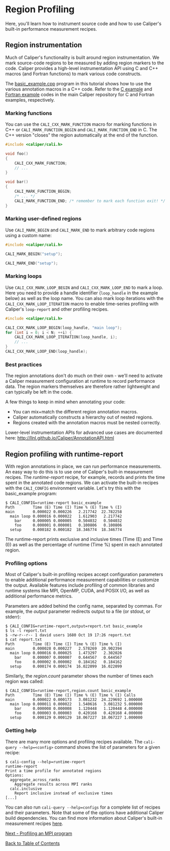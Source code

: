 # Region Profiling

Here, you'll learn how to instrument source code and how to use Caliper's
built-in performance measurement recipes.

## Region instrumentation

Much of Caliper's functionality is built around region instrumentation. We
mark source-code regions to be measured by adding region markers to the code.
Caliper provides a high-level instrumentation API using C and C++ macros
(and Fortran functions) to mark various code constructs.

The [basic_example.cpp](../apps/basic_example/basic_example.cpp) program in
this tutorial shows how to use the various annotation macros in a C++ code.
Refer to the
[C example](https://github.com/LLNL/Caliper/blob/master/examples/apps/c-example.c)
and
[Fortran example](https://github.com/LLNL/Caliper/blob/master/examples/apps/fortran-example.f)
codes in the main Caliper repository for C and Fortran examples, respectively.

### Marking functions

You can use the `CALI_CXX_MARK_FUNCTION` macro for marking functions in C++
or `CALI_MARK_FUNCTION_BEGIN` and `CALI_MARK_FUNCTION_END` in C. The C++
version "closes" the region automatically at the end of the function.

```c++
#include <caliper/cali.h>

void foo()
{
    CALI_CXX_MARK_FUNCTION;
    // ...
}

void bar()
{
    CALI_MARK_FUNCTION_BEGIN;
    /* ... */
    CALI_MARK_FUNCTION_END; /* remember to mark each function exit! */
}
```

### Marking user-defined regions

Use `CALI_MARK_BEGIN` and `CALI_MARK_END` to mark arbitrary code regions
using a custom name:

```c++
#include <caliper/cali.h>

CALI_MARK_BEGIN("setup");

CALI_MARK_END("setup");
```

### Marking loops

Use `CALI_CXX_MARK_LOOP_BEGIN` and `CALI_CXX_MARK_LOOP_END` to mark a loop.
Here you need to provide a handle identifier (`loop_handle` in the example
below) as well as the loop name.
You can also mark loop iterations with the `CALI_CXX_MARK_LOOP_ITERATION`
macro to enable time-series profiling with Caliper's `loop-report` and other
profiling recipes.

```c++
#include <caliper/cali.h>

CALI_CXX_MARK_LOOP_BEGIN(loop_handle, "main loop");
for (int i = 0; i < N; ++i) {
    CALI_CXX_MARK_LOOP_ITERATION(loop_handle, i);
    // ...
}
CALI_CXX_MARK_LOOP_END(loop_handle);
```

### Best practices

The region annotations don't do much on their own - we'll need to activate a
Caliper measurement configuration at runtime to record performance data. The
region markers themselves are therefore rather lightweight and can typically
be left in the code.

A few things to keep in mind when annotating your code:

* You can mix+match the different region annotation macros.
* Caliper automatically constructs a hierarchy out of nested regions.
* Regions created with the annotation macros must be nested correctly.

Lower-level instrumentation APIs for advanced use cases are documented here:
http://llnl.github.io/Caliper/AnnotationAPI.html

## Region profiling with runtime-report

With region annotations in place, we can run performance measurements. An easy
way to do this is to use one of Caliper's built-in measurement recipes.
The *runtime-report* recipe, for example, records and prints the time spent in
the annotated code regions. We can activate the built-in recipes with
the `CALI_CONFIG` environment variable. Let's try this with the basic_example
program:

    $ CALI_CONFIG=runtime-report basic_example
    Path        Time (E) Time (I) Time % (E) Time % (I)
    main        0.000022 0.000226   2.217742  22.782258
      main loop 0.000016 0.000022   1.612903   2.217742
        bar     0.000005 0.000005   0.504032   0.504032
        foo     0.000001 0.000001   0.100806   0.100806
      setup     0.000182 0.000182  18.346774  18.346774

The runtime-report prints exclusive and inclusive times (Time (E) and Time (I))
as well as the percentage of runtime (Time %) spent in each annotated region.

### Profiling options

Most of Caliper's built-in profiling recipes accept configuration parameters to
enable additional performance measurement capabilities or customize the output.
Available features include profiling of common libraries and runtime systems
like MPI, OpenMP, CUDA, and POSIX I/O, as well as additional performance
metrics.

Parameters are added behind the config name, separated by commas. For example,
the *output* parameter redirects output to a file (or stdout, or stderr):

    $ CALI_CONFIG=runtime-report,output=report.txt basic_example
    $ ls -l report.txt
    $ -rw-r--r-- 1 david users 1680 Oct 19 17:26 report.txt
    $ cat report.txt
    Path        Time (E) Time (I) Time % (E) Time % (I)
    main        0.000028 0.000227   2.578269  20.902394
      main loop 0.000016 0.000025   1.473297   2.302026
        bar     0.000007 0.000007   0.644567   0.644567
        foo     0.000002 0.000002   0.184162   0.184162
      setup     0.000174 0.000174  16.022099  16.022099

Similarly, the *region.count* parameter shows the number of times each region
was called:

    $ CALI_CONFIG=runtime-report,region.count basic_example
    Path        Time (E) Time (I) Time % (E) Time % (I) Calls
    main        0.000022 0.000173   3.081232  24.229692 1.000000
      main loop 0.000011 0.000022   1.540616   3.081232 5.000000
        bar     0.000008 0.000008   1.120448   1.120448 4.000000
        foo     0.000003 0.000003   0.420168   0.420168 4.000000
      setup     0.000129 0.000129  18.067227  18.067227 1.000000

### Getting help

There are many more options and profiling recipes available. The
`cali-query --help=<config>` command shows the list of parameters for a given
recipe:

    $ cali-config --help=runtime-report
    runtime-report
    Print a time profile for annotated regions
    Options:
      aggregate_across_ranks
        Aggregate results across MPI ranks
      calc.inclusive
        Report inclusive instead of exclusive times
    [...]

You can also run `cali-query --help=configs` for a complete list of recipes and
their parameters. Note that some of the options have additional Caliper build
dependencies.
You can find more information about Caliper's built-in measurement recipes
[here](https://software.llnl.gov/Caliper/BuiltinConfigurations.html).

[Next - Profiling an MPI program](profiling_mpi.md)

[Back to Table of Contents](README.md)
